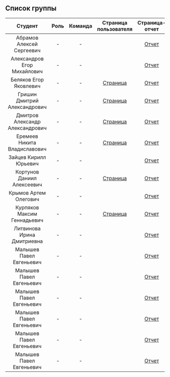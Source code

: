
## Список группы

| Студент | Роль | Команда | Страница пользователя | Страница-отчет | Проект | Лаб 1 | Лаб 2 | Лаб 3 |
| :---:   | :-:  |   :-:   |   :-:    |  :-: |  :-:   |    :-:   |   :-:    |    :-:    |
| Абрамов Алексей Сергеевич | - | - |  | [Отчет](https://shprechen.github.io) | - | - | - | - |
| Александров Егор Михайлович | - | - |  | [Отчет](https://idm-19-01-antonov.github.io) | - | - | - | - |
| Беляков Егор Яковлевич | - | - | [Страница](https://github.com/Qwer1ty7) | [Отчет](https://arzhannikovdmitry.github.io) | - | - | - | - |
| Гришин Дмитрий Александрович | - | - | [Страница](https://github.com/maximglin) | [Отчет](https://shprechen.github.io) | - | - | - | - |
| Дмитров Александр Александрович | - | - | [Страница](https://github.com/ffrip) | [Отчет](https://shprechen.github.io) | - | - | - | - |
| Еремеев Никита Владиславович | - | - | [Страница](https://github.com/dudar-sergey) | [Отчет](https://shprechen.github.io) | - | - | - | - |
| Зайцев Кирилл Юрьевич | - | - |  | [Отчет](https://shprechen.github.io) | - | - | - | - |
| Кортунов Даниил Алексеевич | - | - | [Страница](https://github.com/danietta-k) | [Отчет](https://shprechen.github.io) | - | - | - | - |
| Крымов Артем Олегович | - | - |  | [Отчет](https://shprechen.github.io) | - | - | - | - |
| Курпяков Максим Геннадьевич | - | - | [Страница](https://github.com/Berserker-Of-Akihabara) | [Отчет](https://shprechen.github.io) | - | - | - | - |
| Литвинова Ирина Дмитриевна | - | - |  | [Отчет](https://shprechen.github.io) | - | - | - | - |
| Малышев Павел Евгеньевич | - | - |  | [Отчет](https://shprechen.github.io) | - | - | - | - |
| Малышев Павел Евгеньевич | - | - |  | [Отчет](https://shprechen.github.io) | - | - | - | - |
| Малышев Павел Евгеньевич | - | - |  | [Отчет](https://shprechen.github.io) | - | - | - | - |
| Малышев Павел Евгеньевич | - | - |  | [Отчет](https://shprechen.github.io) | - | - | - | - |
| Малышев Павел Евгеньевич | - | - |  | [Отчет](https://shprechen.github.io) | - | - | - | - |
| Малышев Павел Евгеньевич | - | - |  | [Отчет](https://shprechen.github.io) | - | - | - | - |